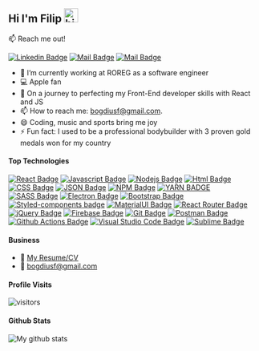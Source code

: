 ## Hi I'm Filip <img src="https://user-images.githubusercontent.com/1303154/88677602-1635ba80-d120-11ea-84d8-d263ba5fc3c0.gif" width="28px" alt="hi">

:mailbox: Reach me out!

[![Linkedin Badge](https://img.shields.io/badge/-Filip-0e76a8?style=flat&labelColor=0e76a8&logo=linkedin&logoColor=white)](https://www.linkedin.com/in/filipovici-bogdan-a0b694144/) [![Mail Badge](https://img.shields.io/badge/-@filipovici.bogdan-e84393?style=flat&labelColor=e84393&logo=instagram&logoColor=white)](https://www.instagram.com/filipovicibogdan/) [![Mail Badge](https://img.shields.io/badge/-bogdiusf-c0392b?style=flat&labelColor=c0392b&logo=gmail&logoColor=white)](mailto:bogdiusf@mail.com)

- 🔭 I’m currently working at ROREG as a software engineer
- :computer: Apple fan
- 🤔 On a journey to perfecting my Front-End developer skills with React and JS
- 📫 How to reach me: bogdiusf@gmail.com.
- 😄 Coding, music and sports bring me joy
- ⚡ Fun fact: I used to be a professional bodybuilder with 3 proven gold medals won for my country

#### Top Technologies

[![React Badge](https://img.shields.io/badge/-React-61DBFB?style=for-the-badge&labelColor=black&logo=react&logoColor=61DBFB)](#) [![Javascript Badge](https://img.shields.io/badge/-Javascript-F0DB4F?style=for-the-badge&labelColor=black&logo=javascript&logoColor=F0DB4F)](#) [![Nodejs Badge](https://img.shields.io/badge/-Nodejs-3C873A?style=for-the-badge&labelColor=black&logo=node.js&logoColor=3C873A)](#) [![Html Badge](https://img.shields.io/badge/HTML5-E34F26?style=for-the-badge&logo=html5&logoColor=white)](#) [![CSS Badge](https://img.shields.io/badge/CSS3-1572B6?style=for-the-badge&logo=css3&logoColor=white)](#) [![JSON Badge](https://img.shields.io/badge/-JSON-5E5C5C?style=for-the-badge&logo=json&logoColor=white)](#) [![NPM Badge](https://img.shields.io/badge/npm-CB3837?style=for-the-badge&logo=npm&logoColor=white)](#) [![YARN BADGE](https://img.shields.io/badge/Yarn-2C8EBB?style=for-the-badge&logo=yarn&logoColor=white)](#) [![SASS Badge](https://img.shields.io/badge/Sass-CC6699?style=for-the-badge&logo=sass&logoColor=white)](#) [![Electron Badge](https://img.shields.io/badge/Electron-2B2E3A?style=for-the-badge&logo=electron&logoColor=9FEAF9)](#) [![Bootstrap Badge](https://img.shields.io/badge/Bootstrap-563D7C?style=for-the-badge&logo=bootstrap&logoColor=white)](#) [![Styled-components badge](https://img.shields.io/badge/styled--components-DB7093?style=for-the-badge&logo=styled-components&logoColor=white)](#) [![MaterialUI Badge](https://img.shields.io/badge/Material--UI-0081CB?style=for-the-badge&logo=material-ui&logoColor=white)](#) [![React Router Badge](https://img.shields.io/badge/React_Router-CA4245?style=for-the-badge&logo=react-router&logoColor=white)](#) [![jQuery Badge](https://img.shields.io/badge/jQuery-0769AD?style=for-the-badge&logo=jquery&logoColor=white)](#) [![Firebase Badge](https://img.shields.io/badge/firebase-ffca28?style=for-the-badge&logo=firebase&logoColor=black)](#) [![Git Badge](https://img.shields.io/badge/Git-F05032?style=for-the-badge&logo=git&logoColor=white)](#) [![Postman Badge](https://img.shields.io/badge/Postman-FF6C37?style=for-the-badge&logo=Postman&logoColor=white)](#) [![Github Actions Badge](https://img.shields.io/badge/GitHub_Actions-2088FF?style=for-the-badge&logo=github-actions&logoColor=white)](#) [![Visual Studio Code Badge](https://img.shields.io/badge/Visual_Studio_Code-0078D4?style=for-the-badge&logo=visual%20studio%20code&logoColor=white)](#) [![Sublime Badge](https://img.shields.io/badge/sublime_text-%23575757.svg?&style=for-the-badge&logo=sublime-text&logoColor=important)](#)

#### Business

- :paperclip: [My Resume/CV](https://github.com/bogdiusf/bogdiusf/blob/main/resume/CVFilipovici-Bogdan.pdf)
- :email: bogdiusf@gmail.com

#### Profile Visits

![visitors](https://visitor-badge.glitch.me/badge?page_id=bogdiusf.bogdiusf)

#### Github Stats

![My github stats](https://github-readme-stats.vercel.app/api?username=bogdiusf&count_private=true&theme=tokyonight&hide=contribs,prs)

[reactplaylist]: https://www.youtube.com/watch?v=KxXXEL-k47Y&list=PLvXDmnBbOF7RnYiZvDwl2Pzcs2kfi10wd
[vscodetutorial]: https://www.youtube.com/watch?v=Bkie2ai8qeE&t=8s
[htmltutorial]: https://www.youtube.com/watch?v=VK6MXVxOsws&t=27s
[javascripttutorial]: https://www.youtube.com/watch?v=D-LHKvmX37E
